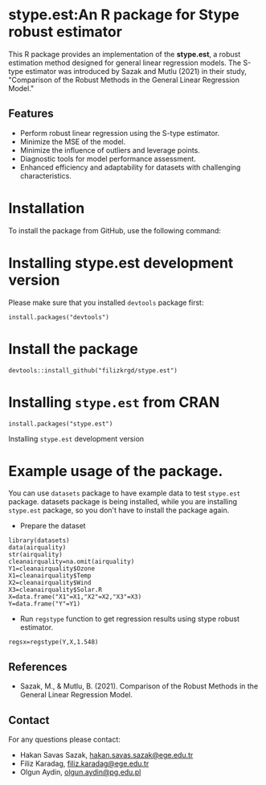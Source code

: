 # stype.est:An R package for Stype robust estimator
This R package provides an implementation of the **stype.est**, a robust estimation method designed for general linear regression models. The S-type estimator was introduced by Sazak and Mutlu (2021) in their study, "Comparison of the Robust Methods in the General Linear Regression Model."

## Features
- Perform robust linear regression using the S-type estimator.
- Minimize the MSE of the model.
- Minimize the influence of outliers and leverage points.
- Diagnostic tools for model performance assessment.
- Enhanced efficiency and adaptability for datasets with challenging characteristics.

# Installation
To install the package from GitHub, use the following command:

# Installing stype.est development version
Please make sure that you installed `devtools` package first:
```
install.packages("devtools")
```

# Install the package
```
devtools::install_github("filizkrgd/stype.est")
```
# Installing `stype.est` from CRAN
```
install.packages("stype.est")
```
Installing `stype.est` development version

# Example usage of the package.
You can use `datasets` package to have example data to test `stype.est` package. 
datasets package is being installed, while you are installing `stype.est` package, so you don't have to install the package again.

- Prepare the dataset
```
library(datasets)
data(airquality)
str(airquality)
cleanairquality=na.omit(airquality)
Y1=cleanairquality$Ozone
X1=cleanairquality$Temp
X2=cleanairquality$Wind
X3=cleanairquality$Solar.R
X=data.frame("X1"=X1,"X2"=X2,"X3"=X3)
Y=data.frame("Y"=Y1)
```
- Run `regstype`  function to get regression results using stype robust estimator.

```
regsx=regstype(Y,X,1.548)
```

## References
- Sazak, M., & Mutlu, B. (2021). Comparison of the Robust Methods in the General Linear Regression Model.

## Contact
For any questions please contact:

- Hakan Savas Sazak, hakan.savas.sazak@ege.edu.tr
- Filiz Karadag, filiz.karadag@ege.edu.tr
- Olgun Aydin, olgun.aydin@pg.edu.pl
